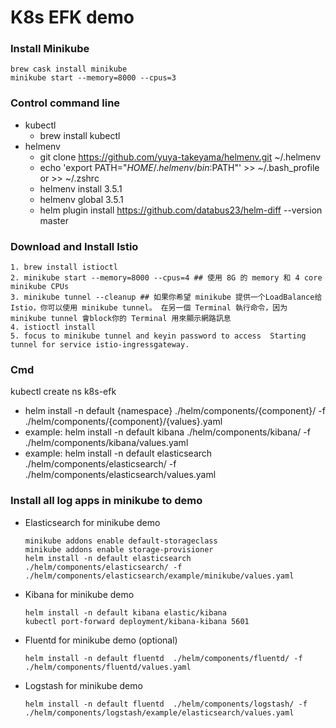 # K8s EFK demo

### Install Minikube
```
brew cask install minikube
minikube start --memory=8000 --cpus=3
```
### Control command line
* kubectl
  * brew install kubectl
* helmenv
    * git clone https://github.com/yuya-takeyama/helmenv.git ~/.helmenv
    * echo 'export PATH="$HOME/.helmenv/bin:$PATH"' >> ~/.bash_profile or >> ~/.zshrc
    * helmenv install 3.5.1
    * helmenv global 3.5.1
    * helm plugin install https://github.com/databus23/helm-diff --version master
    
### Download and Install Istio
````
1. brew install istioctl
2. minikube start --memory=8000 --cpus=4 ## 使用 8G 的 memory 和 4 core minikube CPUs
3. minikube tunnel --cleanup ## 如果你希望 minikube 提供一个LoadBalance给 Istio，你可以使用 minikube tunnel。 在另一個 Terminal 執行命令，因为 minikube tunnel 會block你的 Terminal 用來顯示網路訊息
4. istioctl install
5. focus to minikube tunnel and keyin password to access  Starting tunnel for service istio-ingressgateway.
````
### Cmd
kubectl create ns k8s-efk
* helm install -n default {namespace} ./helm/components/{component}/ -f ./helm/components/{component}/{values}.yaml
* example: helm install -n default kibana ./helm/components/kibana/ -f ./helm/components/kibana/values.yaml
* example: helm install -n default elasticsearch ./helm/components/elasticsearch/ -f ./helm/components/elasticsearch/values.yaml

### Install all log apps in minikube to demo
* Elasticsearch for minikube demo
  ```
  minikube addons enable default-storageclass
  minikube addons enable storage-provisioner
  helm install -n default elasticsearch ./helm/components/elasticsearch/ -f ./helm/components/elasticsearch/example/minikube/values.yaml
  ```
* Kibana for minikube demo
  ```
  helm install -n default kibana elastic/kibana
  kubectl port-forward deployment/kibana-kibana 5601
  ```
  
* Fluentd for minikube demo (optional)
  ```
  helm install -n default fluentd  ./helm/components/fluentd/ -f ./helm/components/fluentd/values.yaml
  ```
  
* Logstash for minikube demo
  ```
  helm install -n default fluentd  ./helm/components/logstash/ -f ./helm/components/logstash/example/elasticsearch/values.yaml
  ```


